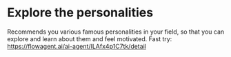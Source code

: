 # Explore the personalities
Recommends you various famous personalities in your field, so that you can explore and learn about them and feel motivated.
Fast try: https://flowagent.ai/ai-agent/ILAfx4p1C7tk/detail
